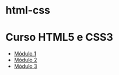 # html-css
<html lang="pt-BR">
<body>
  <h1>Curso HTML5 e CSS3</h1>
  <ul>
    <li><a href="html-css/Módulo 1/desafios/d001/index.html">Módulo 1</a></li>
    <li><a href="modulo02/index.html">Módulo 2</a></li>
    <li><a href="modulo03/index.html">Módulo 3</a></li>
  </ul>
</body>
</html>
